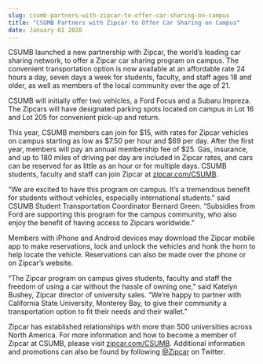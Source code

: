 ```yaml
---
slug: csumb-partners-with-zipcar-to-offer-car-sharing-on-campus
title: "CSUMB Partners with Zipcar to Offer Car Sharing on Campus"
date: January 01 2020
---
```


<p>CSUMB launched a new partnership with Zipcar, the world’s leading car sharing network, to offer a Zipcar car sharing program on campus. The convenient transportation option is now available at an affordable rate 24 hours a day, seven days a week for students, faculty, and staff ages 18 and older, as well as members of the local community over the age of 21.
</p><p>CSUMB will initially offer two vehicles, a Ford Focus and a Subaru Impreza. The Zipcars will have designated parking spots located on campus in Lot 16 and Lot 205 for convenient pick&#45;up and return.
</p><p>This year, CSUMB members can join for $15, with rates for Zipcar vehicles on campus starting as low as $7.50 per hour and $69 per day. After the first year, members will pay an annual membership fee of $25. Gas, insurance, and up to 180 miles of driving per day are included in Zipcar rates, and cars can be reserved for as little as an hour or for multiple days. CSUMB students, faculty and staff can join Zipcar at <a href="http://www.zipcar.com/csumb">zipcar.com/CSUMB</a>.
</p><p>“We are excited to have this program on campus. It’s a tremendous benefit for students without vehicles, especially international students.” said CSUMB Student Transportation Coordinator Bernard Green. “Subsidies from Ford are supporting this program for the campus community, who also enjoy the benefit of having access to Zipcars worldwide.”
</p><p>Members with iPhone and Android devices may download the Zipcar mobile app to make reservations, lock and unlock the vehicles and honk the horn to help locate the vehicle. Reservations can also be made over the phone or on Zipcar’s website.
</p><p>“The Zipcar program on campus gives students, faculty and staff the freedom of using a car without the hassle of owning one,” said Katelyn Bushey, Zipcar director of university sales. “We’re happy to partner with California State University, Monterey Bay, to give their community a transportation option to fit their needs and their wallet.”
</p><p>Zipcar has established relationships with more than 500 universities across North America. For more information and how to become a member of Zipcar at CSUMB, please visit <a href="http://zipcar.com/csumb">zipcar.com/CSUMB</a>.  Additional information and promotions can also be found by following <a href="https://twitter.com/Zipcar?ref_src=twsrc%5Egoogle%7Ctwcamp%5Eserp%7Ctwgr%5Eauthor">@Zipcar</a> on Twitter.
</p>
